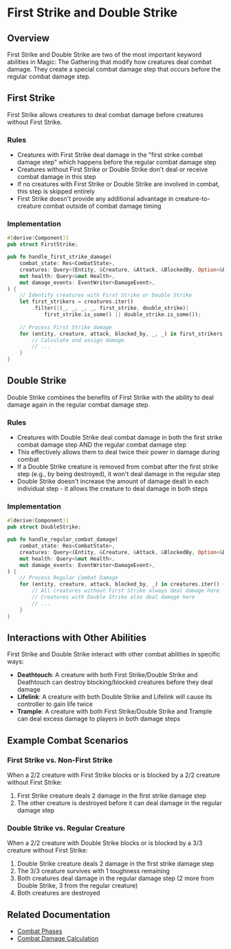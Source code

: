 # First Strike and Double Strike

## Overview

First Strike and Double Strike are two of the most important keyword abilities in Magic: The Gathering that modify how creatures deal combat damage. They create a special combat damage step that occurs before the regular combat damage step.

## First Strike

First Strike allows creatures to deal combat damage before creatures without First Strike.

### Rules

- Creatures with First Strike deal damage in the "first strike combat damage step" which happens before the regular combat damage step
- Creatures without First Strike or Double Strike don't deal or receive combat damage in this step
- If no creatures with First Strike or Double Strike are involved in combat, this step is skipped entirely
- First Strike doesn't provide any additional advantage in creature-to-creature combat outside of combat damage timing

### Implementation

```rust
#[derive(Component)]
pub struct FirstStrike;

pub fn handle_first_strike_damage(
    combat_state: Res<CombatState>,
    creatures: Query<(Entity, &Creature, &Attack, &BlockedBy, Option<&FirstStrike>, Option<&DoubleStrike>)>,
    mut health: Query<&mut Health>,
    mut damage_events: EventWriter<DamageEvent>,
) {
    // Identify creatures with First Strike or Double Strike
    let first_strikers = creatures.iter()
        .filter(|(_, _, _, _, first_strike, double_strike)| 
            first_strike.is_some() || double_strike.is_some());
            
    // Process First Strike damage
    for (entity, creature, attack, blocked_by, _, _) in first_strikers {
        // Calculate and assign damage
        // ...
    }
}
```

## Double Strike

Double Strike combines the benefits of First Strike with the ability to deal damage again in the regular combat damage step.

### Rules

- Creatures with Double Strike deal combat damage in both the first strike combat damage step AND the regular combat damage step
- This effectively allows them to deal twice their power in damage during combat
- If a Double Strike creature is removed from combat after the first strike step (e.g., by being destroyed), it won't deal damage in the regular step
- Double Strike doesn't increase the amount of damage dealt in each individual step - it allows the creature to deal damage in both steps

### Implementation

```rust
#[derive(Component)]
pub struct DoubleStrike;

pub fn handle_regular_combat_damage(
    combat_state: Res<CombatState>,
    creatures: Query<(Entity, &Creature, &Attack, &BlockedBy, Option<&DoubleStrike>)>,
    mut health: Query<&mut Health>,
    mut damage_events: EventWriter<DamageEvent>,
) {
    // Process Regular Combat Damage
    for (entity, creature, attack, blocked_by, _) in creatures.iter() {
        // All creatures without First Strike always deal damage here
        // Creatures with Double Strike also deal damage here
        // ...
    }
}
```

## Interactions with Other Abilities

First Strike and Double Strike interact with other combat abilities in specific ways:

- **Deathtouch**: A creature with both First Strike/Double Strike and Deathtouch can destroy blocking/blocked creatures before they deal damage
- **Lifelink**: A creature with both Double Strike and Lifelink will cause its controller to gain life twice
- **Trample**: A creature with both First Strike/Double Strike and Trample can deal excess damage to players in both damage steps

## Example Combat Scenarios

### First Strike vs. Non-First Strike

When a 2/2 creature with First Strike blocks or is blocked by a 2/2 creature without First Strike:
1. First Strike creature deals 2 damage in the first strike damage step
2. The other creature is destroyed before it can deal damage in the regular damage step

### Double Strike vs. Regular Creature

When a 2/2 creature with Double Strike blocks or is blocked by a 3/3 creature without First Strike:
1. Double Strike creature deals 2 damage in the first strike damage step
2. The 3/3 creature survives with 1 toughness remaining
3. Both creatures deal damage in the regular damage step (2 more from Double Strike, 3 from the regular creature)
4. Both creatures are destroyed

## Related Documentation

- [Combat Phases](combat_phases.md)
- [Combat Damage Calculation](damage_calculation.md) 